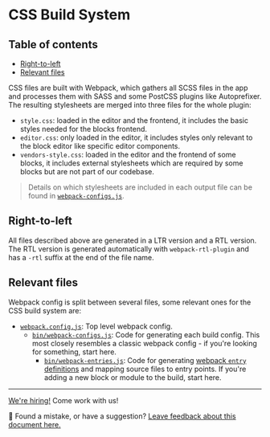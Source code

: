 # CSS Build System <!-- omit in toc -->

## Table of contents <!-- omit in toc -->

-   [Right-to-left](#right-to-left)
-   [Relevant files](#relevant-files)

CSS files are built with Webpack, which gathers all SCSS files in the app and processes them with SASS and some PostCSS plugins like Autoprefixer. The resulting stylesheets are merged into three files for the whole plugin:

-   `style.css`: loaded in the editor and the frontend, it includes the basic styles needed for the blocks frontend.
-   `editor.css`: only loaded in the editor, it includes styles only relevant to the block editor like specific editor components.
-   `vendors-style.css`: loaded in the editor and the frontend of some blocks, it includes external stylesheets which are required by some blocks but are not part of our codebase.

> Details on which stylesheets are included in each output file can be found in [`webpack-configs.js`](https://github.com/woocommerce/woocommerce-gutenberg-products-block/blob/8befaccf35cac958c2d222e89facb84f9b675525/bin/webpack-configs.js#L655-L680).

## Right-to-left

All files described above are generated in a LTR version and a RTL version. The RTL version is generated automatically with `webpack-rtl-plugin` and has a `-rtl` suffix at the end of the file name.

## Relevant files

Webpack config is split between several files, some relevant ones for the CSS build system are:

-   [`webpack.config.js`](https://github.com/woocommerce/woocommerce-gutenberg-products-block/blob/trunk/webpack.config.js): Top level webpack config.
    -   [`bin/webpack-configs.js`](https://github.com/woocommerce/woocommerce-gutenberg-products-block/blob/trunk/bin/webpack-configs.js): Code for generating each build config. This most closely resembles a classic webpack config - if you're looking for something, start here.
        -   [`bin/webpack-entries.js`](https://github.com/woocommerce/woocommerce-gutenberg-products-block/blob/trunk/bin/webpack-entries.js): Code for generating [webpack `entry` definitions](https://webpack.js.org/concepts/entry-points/) and mapping source files to entry points. If you're adding a new block or module to the build, start here.

<!-- FEEDBACK -->

---

[We're hiring!](https://woocommerce.com/careers/) Come work with us!

🐞 Found a mistake, or have a suggestion? [Leave feedback about this document here.](https://github.com/woocommerce/woocommerce-blocks/issues/new?assignees=&labels=type%3A+documentation&template=--doc-feedback.md&title=Feedback%20on%20./docs/contributors/contributing/css-build-system.md)

<!-- /FEEDBACK -->

